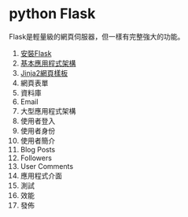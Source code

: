 # python Flask

Flask是輕量級的網頁伺服器，但一樣有完整強大的功能。

1. [安裝Flask](./安裝Flask)
2. [基本應用程式架構](./基本應用程式架構)
3. [Jinja2網頁樣板](./網頁樣板)
4. 網頁表單
5. 資料庫
6. Email
7. 大型應用程式架構
8. 使用者登入
9. 使用者身份
10. 使用者簡介
11. Blog Posts
12. Followers
13. User Comments
14. 應用程式介面
15. 測試
16. 效能
17. 發佈
